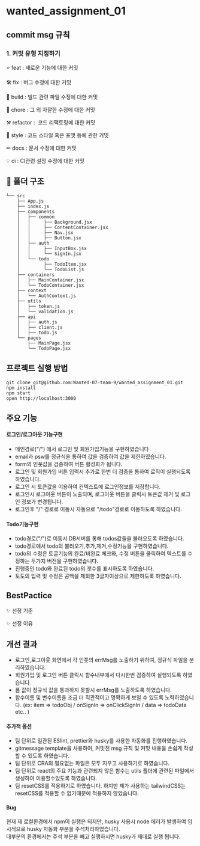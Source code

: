 # wanted_assignment_01

## commit msg 규칙

### 1. 커밋 유형 지정하기

⭐ feat : 새로운 기능에 대한 커밋

🛠 fix : 버그 수정에 대한 커밋

🧱 build : 빌드 관련 파일 수정에 대한 커밋

👏 chore : 그 외 자잘한 수정에 대한 커밋

⚒ refactor :  코드 리팩토링에 대한 커밋

🎨 style : 코드 스타일 혹은 포맷 등에 관한 커밋

✏ docs : 문서 수정에 대한 커밋

💡 ci : CI관련 설정 수정에 대한 커밋

## 📁 폴더 구조

```
└── src
    ├── App.js
    ├── index.js
    ├── components
    │   ├── common
    │   │     ├── Background.jsx
    │   │     ├── ContentContainer.jsx
    │   │     ├── Nav.jsx
    │   │     ├── Button.jsx
    │   ├── auth
    │   │     ├── InputBox.jsx
    │   │     └── SignIn.jsx
    │   └── todo
    │         ├── TodoItem.jsx
    │         └── TodoList.js
    ├── containers
    │   ├── MainContainer.jsx
    │   └── TodoContainer.jsx
    ├── context
    │   └── AuthContext.js
    ├── utils
    │   ├── token.js
    │   └── validation.js
    ├── api
    │   ├── auth.js
    │   ├── client.js
    │   ├── todo.js
    └── pages
        ├── MainPage.jsx
        └── TodoPage.jsx
```

## 프로젝트 실행 방법

```
git clone git@github.com:Wanted-07-team-9/wanted_assignment_01.git
npm install
npm start
open http://localhost:3000
```

## 주요 기능

#### 로그인/로그아웃 기능구현

- 메인경로("/") 에서 로그인 및 회원가입기능을 구현하였습니다
- email과 psw를 정규식을 통하여 값을 검증하여 값을 제한하였습니다.
- form의 인풋값을 검증하여 버튼 활성화가 됩니다.
- 로그인 및 회원가입 버튼 입력시 추가로 한번 더 검증을 통하여 로직이 실행되도록 하였습니다.
- 로그인 시 토큰값을 이용하여 컨텍스트에 로그인정보를 저장합니다.
- 로그인시 로그아웃 버튼이 노출되며, 로그아웃 버튼을 클릭시 토큰값 제거 및 로그인 정보가 변경됩니다.
- 로그인후 "/" 경로로 이동시 자동으로 "/todo"경로로 이동하도록 하였습니다.

#### Todo기능구현

- todo경로("/")로 이동시 DB서버를 통해 todos값들을 불러오도록 하였습니다.
- todo경로에서 todo의 불러오기,추가,제거,수정기능을 구현하였습니다.
- todo의 수정은 토글기능의 완료/비완료 체크와, 수정 버튼을 클릭하여 텍스트를 수정하는 두가지 버전을 구현하였습니다.
- 진행중인 todo와 완료된 todo의 갯수를 표시하도록 하였습니다.
- 토도의 입력 및 수정은 공백을 제외한 3글자이상으로 제한하도록 하였습니다.

## BestPactice

✨ 선정 기준

✨ 선정 이유

## 개선 결과

- 로그인,로그아웃 화면에서 각 인풋의 errMsg를 노출하기 위하여, 정규식 파일을 분리하였습니다.
- 회원가입 및 로그인 버튼 클릭시 함수내부에서 다시한번 검증하여 실행되도록 하였습니다.
- 폼 값이 정규식 값을 통과하지 못할시 errMsg를 노출하도록 하였습니다.
- 함수이름 및 변수이름을 조금 더 직관적이고 명확하게 보일 수 있도록 노력하였습니다. (ex: item => todoObj / onSignIn => onClickSignIn / data => todoData etc.. )

#### 추가적 옵션

- 팀 단위로 일관된 ESlint, prettier와 husky를 사용한 자동화를 진행하였습니다.
- gitmessage template을 사용하여, 커밋전 msg 규칙 및 커밋 내용을 손쉽게 작성할 수 있도록 하였습니다.
- 팀 단위로 CRA의 필요없는 파일은 모두 지우고 사용하기로 하였습니다.
- 팀 단위로 react의 주요 기능과 관련되지 않은 함수는 utils 폴더에 관련된 파일에서 생성하여 이용할수있도록 하였습니다.
- 팀 resetCSS를 적용하기로 하였습니다. 하지만 제가 사용하는 tailwindCSS는 resetCSS를 적용할 수 없기때문에 적용하지 않았습니다.

#### Bug

현재 제 로컬환경에서 npm이 실행은 되지만, husky 사용시 node 에러가 발생하여 임시적으로 husky 자동화 부분을 주석처리하였습니다.  
대부분의 환경에서는 주석 부분을 빼고 실행하시면 husky가 제대로 실행 됩니다.
